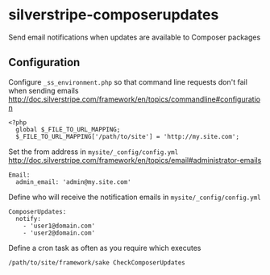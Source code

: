 silverstripe-composerupdates
============================

Send email notifications when updates are available to Composer packages

Configuration
-------------

Configure `_ss_environment.php` so that command line requests don't fail when sending emails http://doc.silverstripe.com/framework/en/topics/commandline#configuration

```
<?php
  global $_FILE_TO_URL_MAPPING;
  $_FILE_TO_URL_MAPPING['/path/to/site'] = 'http://my.site.com';
```

Set the from address in `mysite/_config/config.yml` http://doc.silverstripe.com/framework/en/topics/email#administrator-emails

```
Email:
  admin_email: 'admin@my.site.com'
```

Define who will receive the notification emails in `mysite/_config/config.yml`

```
ComposerUpdates:
  notify:
    - 'user1@domain.com'
    - 'user2@domain.com'
```

Define a cron task as often as you require which executes

```
/path/to/site/framework/sake CheckComposerUpdates
```
